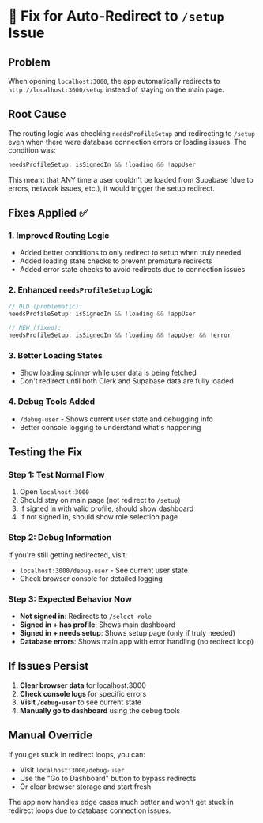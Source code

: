 # 🔧 Fix for Auto-Redirect to `/setup` Issue

## Problem
When opening `localhost:3000`, the app automatically redirects to `http://localhost:3000/setup` instead of staying on the main page.

## Root Cause
The routing logic was checking `needsProfileSetup` and redirecting to `/setup` even when there were database connection errors or loading issues. The condition was:

```typescript
needsProfileSetup: isSignedIn && !loading && !appUser
```

This meant that ANY time a user couldn't be loaded from Supabase (due to errors, network issues, etc.), it would trigger the setup redirect.

## Fixes Applied ✅

### 1. **Improved Routing Logic**
- Added better conditions to only redirect to setup when truly needed
- Added loading state checks to prevent premature redirects
- Added error state checks to avoid redirects due to connection issues

### 2. **Enhanced `needsProfileSetup` Logic** 
```typescript
// OLD (problematic):
needsProfileSetup: isSignedIn && !loading && !appUser

// NEW (fixed):
needsProfileSetup: isSignedIn && !loading && !appUser && !error
```

### 3. **Better Loading States**
- Show loading spinner while user data is being fetched
- Don't redirect until both Clerk and Supabase data are fully loaded

### 4. **Debug Tools Added**
- `/debug-user` - Shows current user state and debugging info
- Better console logging to understand what's happening

## Testing the Fix

### Step 1: Test Normal Flow
1. Open `localhost:3000`
2. Should stay on main page (not redirect to `/setup`)
3. If signed in with valid profile, should show dashboard
4. If not signed in, should show role selection page

### Step 2: Debug Information
If you're still getting redirected, visit:
- `localhost:3000/debug-user` - See current user state
- Check browser console for detailed logging

### Step 3: Expected Behavior Now
- **Not signed in**: Redirects to `/select-role` 
- **Signed in + has profile**: Shows main dashboard
- **Signed in + needs setup**: Shows setup page (only if truly needed)
- **Database errors**: Shows main app with error handling (no redirect loop)

## If Issues Persist

1. **Clear browser data** for localhost:3000
2. **Check console logs** for specific errors
3. **Visit `/debug-user`** to see current state
4. **Manually go to dashboard** using the debug tools

## Manual Override
If you get stuck in redirect loops, you can:
- Visit `localhost:3000/debug-user` 
- Use the "Go to Dashboard" button to bypass redirects
- Or clear browser storage and start fresh

The app now handles edge cases much better and won't get stuck in redirect loops due to database connection issues.